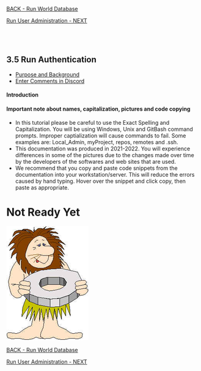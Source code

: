 <!-- ------------------------------------------------------------------------- -->

<div class="page-back">


[BACK - Run World Database](/formR/fr0401_World-Database.md)
</div><div class="page-next">

[Run User Administration - NEXT](/formR/fr0403_User-Administration.md)
</div><div style="margin-top:35px">&nbsp;</div>

<!-- ------------------------------------------------------------------------- -->


## 3.5 Run Authentication <!-- {docsify-ignore} -->
- [Purpose and Background](../Setup/purposes/pfr0307_Setup-React-Apps-Ubuntu.md)
- [Enter Comments in Discord](https://discord.com/channels/928752444316483585/959889366224892055)

#### Introduction <!-- {docsify-ignore} -->


#### Important note about names, capitalization, pictures and code copying <!-- {docsify-ignore} -->
- In this tutorial please be careful to use the Exact Spelling and Capitalization. You will be using Windows, Unix and GitBash command prompts. Improper captialization will cause commands to fail. Some examples are: Local_Admin, myProject, repos, remotes and .ssh.
- This documentation was produced in 2021-2022. You will experience differences in some of the pictures due to the changes made over time by the developers of the softwares and web sites that are used.
- We recommend that you copy and paste code snippets from the documentation into your workstation/server. This will reduce the errors caused by hand typing.
Hover over the snippet and click copy, then paste as appropriate.

# Not Ready Yet

![Not Ready Yet](./images/fr0000-01_not-ready.png "Not Ready Yet")


<!-- ------------------------------------------------------------------------- -->

<div class="page-back">

[BACK - Run World Database](/formR/fr0401_World-Database.md)
</div><div class="page-next">

[Run User Administration - NEXT](/formR/fr0403_User-Administration.md)
</div>

<!-- ------------------------------------------------------------------------- -->